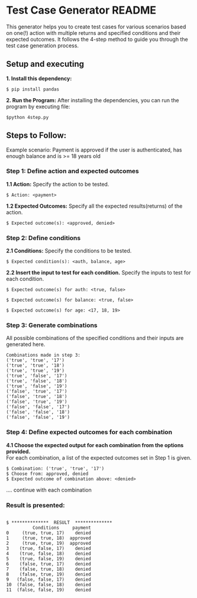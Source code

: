 # Test Case Generator README

This generator helps you to create test cases for various scenarios based on one(!) action with multiple returns and specified conditions and their expected outcomes.
It follows the 4-step method to guide you through the test case generation process.

## Setup and executing

**1. Install this dependency:**
```
$ pip install pandas
```
**2. Run the Program:**
After installing the dependencies, you can run the program by executing file:
```
$python 4step.py
```

## Steps to Follow:

Example scenario: Payment is approved if the user is authenticated, has enough balance and is >= 18 years old

### Step 1: Define action and expected outcomes

**1.1 Action:** 
Specify the action to be tested.  
```
$ Action: <payment>
```

**1.2 Expected Outcomes:** 
Specify all the expected results(returns) of the action.  
```
$ Expected outcome(s): <approved, denied>
```

### Step 2: Define conditions
**2.1 Conditions:** 
Specify the conditions to be tested.  
```
$ Expected condition(s): <auth, balance, age> 
```

**2.2 Insert the input to test for each condition.**
Specify the inputs to test for each condition.
```
$ Expected outcome(s) for auth: <true, false>
```
```
$ Expected outcome(s) for balance: <true, false>
```
```
$ Expected outcome(s) for age: <17, 18, 19>
```

### Step 3: Generate combinations
All possible combinations of the specified conditions and their inputs are generated here.
```
Combinations made in step 3:
('true', 'true', '17')
('true', 'true', '18')
('true', 'true', '19')
('true', 'false', '17')
('true', 'false', '18')
('true', 'false', '19')
('false', 'true', '17')
('false', 'true', '18')
('false', 'true', '19')
('false', 'false', '17')
('false', 'false', '18')
('false', 'false', '19')
```

### Step 4: Define expected outcomes for each combination
**4.1 Choose the expected output for each combination from the options provided.**  
For each combination, a list of the expected outcomes set in Step 1 is given.
```
$ Combination: ('true', 'true', '17') 
$ Choose from: approved, denied
$ Expected outcome of combination above: <denied>
```
.... continue with each combination

### Result is presented:
```

$ **************  RESULT  **************
          Conditions     payment
0     (true, true, 17)    denied
1     (true, true, 18)  approved
2     (true, true, 19)  approved
3    (true, false, 17)    denied
4    (true, false, 18)    denied
5    (true, false, 19)    denied
6    (false, true, 17)    denied
7    (false, true, 18)    denied
8    (false, true, 19)    denied
9   (false, false, 17)    denied
10  (false, false, 18)    denied
11  (false, false, 19)    denied
```

